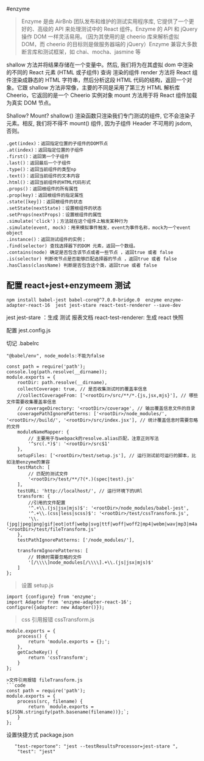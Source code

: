 #enzyme

> Enzyme 是由 AirBnb 团队发布和维护的测试实用程序库, 它提供了一个更好的、高级的 API 来处理测试中的 React 组件。Enzyme 的 API 和 jQuery 操作 DOM 一样灵活易用。（因为其使用的是 cheerio 库来解析虚拟 DOM，而 cheerio 的目标则是做服务器端的 jQuery）Enzyme 兼容大多数断言库和测试框架，如 chai、mocha、jasmine 等

shallow 方法并将结果存储在一个变量中。然后, 我们将为在其虚拟 dom 中渲染的不同的 React 元素 (HTML 或子组件) 查询 渲染的组件
render 方法将 React 组件渲染成静态的 HTML 字符串，然后分析这段 HTML 代码的结构，返回一个对象。它跟 shallow 方法非常像，主要的不同是采用了第三方 HTML 解析库 Cheerio，它返回的是一个 Cheerio 实例对象
mount 方法用于将 React 组件加载为真实 DOM 节点。

Shallow? Mount?
shallow() 渲染函数只渲染我们专门测试的组件, 它不会渲染子元素。相反, 我们将不得不 mount() 组件, 因为子组件 Header 不可用的 jsdom, 否则。

```code
.get(index)：返回指定位置的子组件的DOM节点
.at(index)：返回指定位置的子组件
.first()：返回第一个子组件
.last()：返回最后一个子组件
.type()：返回当前组件的类型np
.text()：返回当前组件的文本内容
.html()：返回当前组件的HTML代码形式
.props()：返回根组件的所有属性
.prop(key)：返回根组件的指定属性
.state([key])：返回根组件的状态
.setState(nextState)：设置根组件的状态
.setProps(nextProps)：设置根组件的属性
.simulate('click')；方法就在这个组件上触发某种行为
.simulate(event, mock)：用来模拟事件触发，event为事件名称，mock为一个event object
.instance()：返回测试组件的实例；
.find(selector) 查找选择器下的DOM 元素，返回一个数组。
.contains(node) 确定是否包含该节点或者一些节点 ，返回true 或者 false
.is(selector) 判断改节点是否能够匹配选择器的节点 ，返回true 或者 false
.hasClass(className) 判断是否包含这个类，返回true 或者 false
```

## 配置 react+jest+enzymeem 测试

```code
npm install babel-jest babel-core@^7.0.0-bridge.0  enzyme enzyme-adapter-react-16  jest jest-stare react-test-renderer --save-dev
```

jest jest-stare ：生成 测试 报表文档
react-test-renderer: 生成 react 快照

配置 jest.config.js

切记 .babelrc

```code
"@babel/env", node_models:不能为false
```

```code
const path = require('path');
console.log(path.resolve(__dirname));
module.exports = {
    rootDir: path.resolve(__dirname),
    collectCoverage: true, // 是否收集测试时的覆盖率信息
    //collectCoverageFrom: ['<rootDir>/src/**/*.{js,jsx,mjs}'], // 哪些文件需要收集覆盖率信息
    // coverageDirectory: '<rootDir>/coverage', // 输出覆盖信息文件的目录
    coveragePathIgnorePatterns: ['<rootDir>/node_modules/', '<rootDir>//build/', '<rootDir>/src/index.jsx'], // 统计覆盖信息时需要忽略的文件
    moduleNameMapper: {
        // 主要用于与webpack的resolve.alias匹配，注意正则写法
        '^src(.*)$': '<rootDir>/src$1'
    },
    setupFiles: ['<rootDir>/test/setup.js'], // 运行测试前可运行的脚本，比如注册enzyme的兼容
    testMatch: [
        // 匹配的测试文件
        '<rootDir>/test/**/?(*.)(spec|test).js'
    ],
    testURL: 'http://localhost/', // 运行环境下的URl
    transform: {
        //引用的文件配置
        '^.+\\.(js|jsx|mjs)$': '<rootDir>/node_modules/babel-jest',
        '^.+\\.(css|less|scss)$': '<rootDir>/test/cssTransform.js',
        '\\.(jpg|jpeg|png|gif|eot|otf|webp|svg|ttf|woff|woff2|mp4|webm|wav|mp3|m4a|aac|oga)$': '<rootDir>/test/fileTransform.js'
    },
    testPathIgnorePatterns: ['/node_modules/'],

    transformIgnorePatterns: [
        // 转换时需要忽略的文件
        '[/\\\\]node_modules[/\\\\].+\\.(js|jsx|mjs)$'
    ]
};
```

> 设置 setup.js

```code
import {configure} from 'enzyme';
import Adapter from 'enzyme-adapter-react-16';
configure({adapter: new Adapter()});
```

> css 引用报错 cssTransform.js

````code
module.exports = {
    process() {
        return 'module.exports = {};';
    },
    getCacheKey() {
        return 'cssTransform';
    }
};

>文件引用报错 fileTransform.js
```code
const path = require('path');
module.exports = {
    process(src, filename) {
        return `module.exports = ${JSON.stringify(path.basename(filename))};`;
    }
};
````

设置快捷方式 package.json

```code
   "test-reportone": "jest --testResultsProcessor=jest-stare ",
    "test": "jest"
```
